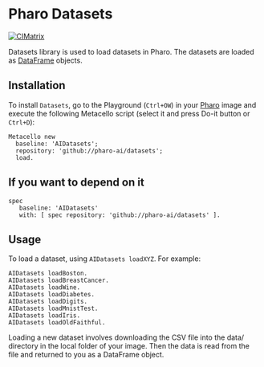 # Pharo Datasets
[![CIMatrix](https://github.com/pharo-ai/Datasets/actions/workflows/cimatrix.yml/badge.svg)](https://github.com/pharo-ai/Datasets/actions/workflows/cimatrix.yml)

Datasets library is used to load datasets in Pharo. The datasets are loaded as [DataFrame](https://github.com/PolyMathOrg/DataFrame/) objects.

## Installation

To install `Datasets`, go to the Playground (`Ctrl+OW`) in your [Pharo](https://pharo.org/) image and execute the following Metacello script (select it and press Do-it button or `Ctrl+D`):

```smalltalk
Metacello new
  baseline: 'AIDatasets';
  repository: 'github://pharo-ai/datasets';
  load.
```

## If you want to depend on it

```smalltalk
spec 
   baseline: 'AIDatasets' 
   with: [ spec repository: 'github://pharo-ai/datasets' ].
```

## Usage

To load a dataset, using `AIDatasets loadXYZ`. For example:

```smalltalk
AIDatasets loadBoston.
AIDatasets loadBreastCancer.
AIDatasets loadWine.
AIDatasets loadDiabetes.
AIDatasets loadDigits.
AIDatasets loadMnistTest.
AIDatasets loadIris.
AIDatasets loadOldFaithful.
```

Loading a new dataset involves downloading the CSV file into the data/ directory in the local folder of your image. Then the data is read from the file and returned to you as a DataFrame object.
